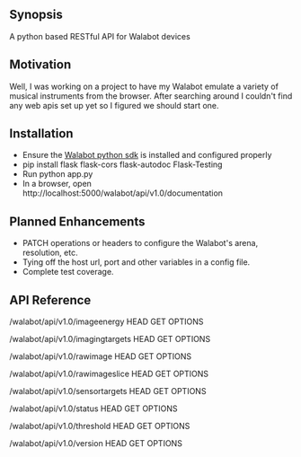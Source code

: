 ## Synopsis
A python based RESTful API for Walabot devices

## Motivation
Well, I was working on a project to have my Walabot emulate a variety of
musical instruments from the browser. After searching around I couldn't
find any web apis set up yet so I figured we should start one.

## Installation
* Ensure the [Walabot python sdk](https://walabot.com/getting-started) is installed and configured properly
* pip install flask flask-cors flask-autodoc Flask-Testing
* Run python app.py
* In a browser, open http://localhost:5000/walabot/api/v1.0/documentation

## Planned Enhancements
* PATCH operations or headers to configure the Walabot's arena, resolution, etc.
* Tying off the host url, port and other variables in a config file.
* Complete test coverage.

## API Reference
/walabot/api/v1.0/imageenergy
HEAD GET OPTIONS

/walabot/api/v1.0/imagingtargets
HEAD GET OPTIONS

/walabot/api/v1.0/rawimage
HEAD GET OPTIONS

/walabot/api/v1.0/rawimageslice
HEAD GET OPTIONS

/walabot/api/v1.0/sensortargets
HEAD GET OPTIONS

/walabot/api/v1.0/status
HEAD GET OPTIONS

/walabot/api/v1.0/threshold
HEAD GET OPTIONS

/walabot/api/v1.0/version
HEAD GET OPTIONS
